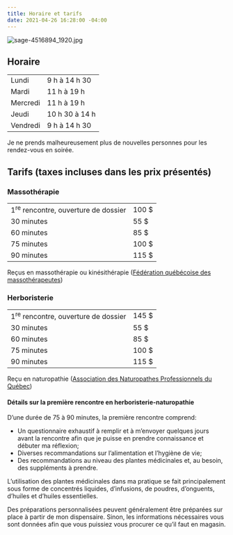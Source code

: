 ```yaml
---
title: Horaire et tarifs
date: 2021-04-26 16:28:00 -04:00
---
```



![sage-4516894_1920.jpg](/uploads/sage-4516894_1920.jpg)


## Horaire
<table class="table table-striped">
<tbody><tr>
<td>Lundi</td>
<td>9 h à 14 h 30</td>
</tr>
<tr>
<td>Mardi</td>
<td>11 h à 19 h</td>
</tr>
<tr>
<td>Mercredi</td>
<td>11 h à 19 h</td>
</tr>
<tr>
<td>Jeudi</td>
<td>10 h 30 à 14 h</td>
</tr>
<tr>
<td>Vendredi</td>
<td>9 h à 14 h 30</td>
</tr>
</tbody></table>



<p class="text-secondary">Je ne prends malheureusement plus de nouvelles personnes pour les rendez-vous en soirée.</p>



## Tarifs (taxes incluses dans les prix présentés)


### Massothérapie
<table class="table table-striped">
<tbody><tr>
<td>1<sup>re</sup> rencontre, ouverture de dossier</td>
<td class="has-text-right">100 $</td>
</tr>
<tr>
<td>30 minutes</td>
<td class="has-text-right">55 $</td>
</tr>
<tr>
<td>60 minutes</td>
<td class="has-text-right">85 $</td>
</tr>
<tr>
<td>75 minutes</td>
<td class="has-text-right">100 $</td>
</tr>
<tr>
<td>90 minutes</td>
<td class="has-text-right">115 $</td>
</tr>
</tbody></table>

Reçus en massothérapie ou kinésithérapie (<a href="https://www.fqm.qc.ca/" target="_blank">Fédération québécoise des massothérapeutes</a>)



### Herboristerie
<table class="table table-striped">
<tbody><tr>
<td>1<sup>re</sup> rencontre, ouverture de dossier</td>
<td class="has-text-right">145 $</td>
</tr>
<tr>
<td>30 minutes</td>
<td class="has-text-right">55 $</td>
</tr>
<tr>
<td>60 minutes</td>
<td class="has-text-right">85 $</td>
</tr>
<tr>
<td>75 minutes</td>
<td class="has-text-right">100 $</td>
</tr>
<tr>
<td>90 minutes</td>
<td class="has-text-right">115 $</td>
</tr>
</tbody></table>

Reçu en naturopathie (<a href="https://www.anpq.qc.ca/" target="_blank">Association des Naturopathes Professionnels du Québec</a>)



#### Détails sur la première rencontre en herboristerie-naturopathie

D’une durée de 75 à 90 minutes, la première rencontre comprend:

- Un questionnaire exhaustif à remplir et à m’envoyer quelques jours avant la rencontre afin que je puisse en prendre connaissance et débuter ma réflexion;
- Diverses recommandations sur l’alimentation et l’hygiène de vie;
- Des recommandations au niveau des plantes médicinales et, au besoin, des suppléments à prendre.

L’utilisation des plantes médicinales dans ma pratique se fait principalement sous forme de concentrés liquides, d’infusions, de poudres, d’onguents, d’huiles et d’huiles essentielles.

Des préparations personnalisées peuvent généralement être préparées sur place à partir de mon dispensaire. Sinon, les informations nécessaires vous sont données afin que vous puissiez vous procurer ce qu’il faut en magasin.